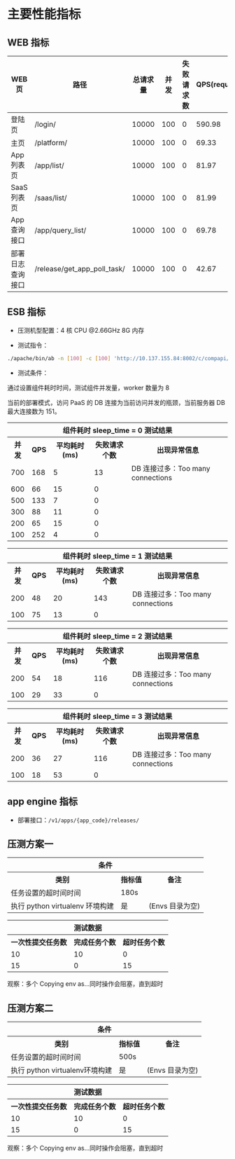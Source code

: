 # 主要性能指标

## WEB 指标

| WEB 页   | 路径   | 总请求量 | 并发 | 失败请求数 | QPS(request/s) | 平均响应时间(ms) |
|----------------|-----------------------------|-------|-----|---|--------|----------|
| 登陆页          | /login/                     | 10000 | 100 | 0 | 590.98 | 169.212 |
| 主页            | /platform/                  | 10000 | 100 | 0 | 69.33 | 1442.443 |
| App 列表页      | /app/list/                  | 10000 | 100 | 0 | 81.97 | 1219.889 |
| SaaS 列表页     | /saas/list/                 | 10000 | 100 | 0 | 81.99 | 1219.719 |
| App 查询接口    | /app/query_list/            | 10000 | 100 | 0 | 69.78 | 1433.027 |
| 部署日志查询接口 | /release/get_app_poll_task/ | 10000 | 100 | 0 | 42.67 | 2343.392 |

## ESB 指标

- 压测机型配置：4 核 CPU \@2.66GHz 8G 内存

- 测试指令：

```bash
./apache/bin/ab -n [100] -c [100] 'http://10.137.155.84:8002/c/compapi/heartbeat/detect/?app_code=esb&username=admin&app_secret=43d7d599-7a94-48e5-aa0f-15b77f208569&timestamp=1&sleep_time=0'
```

- 测试条件：

通过设置组件耗时时间，测试组件并发量，worker 数量为 8

当前的部署模式，访问 PaaS 的 DB 连接为当前访问并发的瓶颈，当前服务器 DB 最大连接数为 151。

<table>
    <tr>
        <th colspan="5">组件耗时 sleep_time = 0 测试结果</th>
    </tr>
    <tr>
        <th>并发</th>
        <th>QPS</th>
        <th>平均耗时(ms)</th>
        <th>失败请求个数</th>
        <th>出现异常信息</th>
    </tr>
    <tr>
        <td>700</td>
        <td>168</td>
        <td>5</td>
        <td>13</td>
        <td>DB 连接过多：Too many connections</td>
    </tr>
    <tr>
        <td>600</td>
        <td>66</td>
        <td>15</td>
        <td>0</td>
        <td></td>
    </tr>
    <tr>
        <td>500</td>
        <td>133</td>
        <td>7</td>
        <td>0</td>
        <td></td>
    </tr>
    <tr>
        <td>300</td>
        <td>88</td>
        <td>11</td>
        <td>0</td>
        <td></td>
    </tr>
    <tr>
        <td>200</td>
        <td>65</td>
        <td>15</td>
        <td>0</td>
        <td></td>
    </tr>
    <tr>
        <td>100</td>
        <td>252</td>
        <td>4</td>
        <td>0</td>
        <td></td>
    </tr>
</table>

<table>
    <tr>
        <th colspan="5">组件耗时 sleep_time = 1 测试结果</th>
    </tr>
    <tr>
        <th>并发</th>
        <th>QPS</th>
        <th>平均耗时(ms)</th>
        <th>失败请求个数</th>
        <th>出现异常信息</th>
    </tr>
    <tr>
        <td>200</td>
        <td>48</td>
        <td>20</td>
        <td>143</td>
        <td>DB 连接过多：Too many connections</td>
    </tr>
    <tr>
        <td>100</td>
        <td>75</td>
        <td>13</td>
        <td>0</td>
        <td></td>
    </tr>
</table>

<table>
    <tr>
        <th colspan="5">组件耗时 sleep_time = 2 测试结果</th>
    </tr>
    <tr>
        <th>并发</th>
        <th>QPS</th>
        <th>平均耗时(ms)</th>
        <th>失败请求个数</th>
        <th>出现异常信息</th>
    </tr>
    <tr>
        <td>200</td>
        <td>54</td>
        <td>18</td>
        <td>116</td>
        <td>DB 连接过多：Too many connections</td>
    </tr>
    <tr>
        <td>100</td>
        <td>29</td>
        <td>33</td>
        <td>0</td>
        <td></td>
    </tr>
</table>

<table>
    <tr>
        <th colspan="5">组件耗时 sleep_time = 3 测试结果</th>
    </tr>
    <tr>
        <th>并发</th>
        <th>QPS</th>
        <th>平均耗时(ms)</th>
        <th>失败请求个数</th>
        <th>出现异常信息</th>
    </tr>
    <tr>
        <td>200</td>
        <td>36</td>
        <td>27</td>
        <td>116</td>
        <td>DB 连接过多：Too many connections</td>
    </tr>
    <tr>
        <td>100</td>
        <td>18</td>
        <td>53</td>
        <td>0</td>
        <td></td>
    </tr>
</table>


## app engine 指标

- 部署接口：`/v1/apps/{app_code}/releases/`

## 压测方案一

<table>
    <tr>
        <th colspan="3">条件</th>
    </tr>
    <tr>
        <th>类别</th>
        <th>指标值</th>
        <th>备注</th>
    </tr>
    <tr>
        <td>任务设置的超时间时间</td>
        <td>180s</td>
        <td></td>
    </tr>
    <tr>
        <td>执行 python virtualenv 环境构建</td>
        <td>是</td>
        <td>(Envs 目录为空)</td>
    </tr>
</table>

<table>
    <tr>
        <th colspan="3">测试数据</th>
    </tr>
    <tr>
        <th>一次性提交任务数</th>
        <th>完成任务个数</th>
        <th>超时任务个数</th>
    </tr>
    <tr>
        <td>10</td>
        <td>10</td>
        <td>0</td>
    </tr>
    <tr>
        <td>15</td>
        <td>0</td>
        <td>15</td>
    </tr>
</table>


观察：多个 Copying env as...同时操作会阻塞，直到超时

## 压测方案二

<table>
    <tr>
        <th colspan="3">条件</th>
    </tr>
    <tr>
        <th>类别</th>
        <th>指标值</th>
        <th>备注</th>
    </tr>
    <tr>
        <td>任务设置的超时间时间</td>
        <td>500s</td>
        <td></td>
    </tr>
    <tr>
        <td>执行 python virtualenv环境构建</td>
        <td>是</td>
        <td>(Envs 目录为空)</td>
    </tr>
</table>

<table>
    <tr>
        <th colspan="3">测试数据</th>
    </tr>
    <tr>
        <th>一次性提交任务数</th>
        <th>完成任务个数</th>
        <th>超时任务个数</th>
    </tr>
    <tr>
        <td>10</td>
        <td>10</td>
        <td>0</td>
    </tr>
    <tr>
        <td>15</td>
        <td>0</td>
        <td>15</td>
    </tr>
</table>

观察：多个 Copying env as...同时操作会阻塞，直到超时
